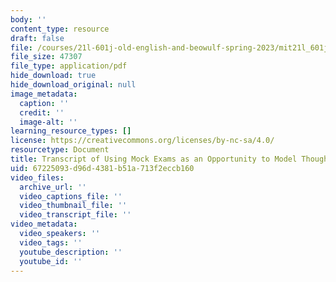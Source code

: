 ```yaml
---
body: ''
content_type: resource
draft: false
file: /courses/21l-601j-old-english-and-beowulf-spring-2023/mit21l_601js23_mock_exam_sentence_2_transcript.pdf
file_size: 47307
file_type: application/pdf
hide_download: true
hide_download_original: null
image_metadata:
  caption: ''
  credit: ''
  image-alt: ''
learning_resource_types: []
license: https://creativecommons.org/licenses/by-nc-sa/4.0/
resourcetype: Document
title: Transcript of Using Mock Exams as an Opportunity to Model Thought Processes
uid: 67225093-d96d-4381-b51a-713f2eccb160
video_files:
  archive_url: ''
  video_captions_file: ''
  video_thumbnail_file: ''
  video_transcript_file: ''
video_metadata:
  video_speakers: ''
  video_tags: ''
  youtube_description: ''
  youtube_id: ''
---
```

